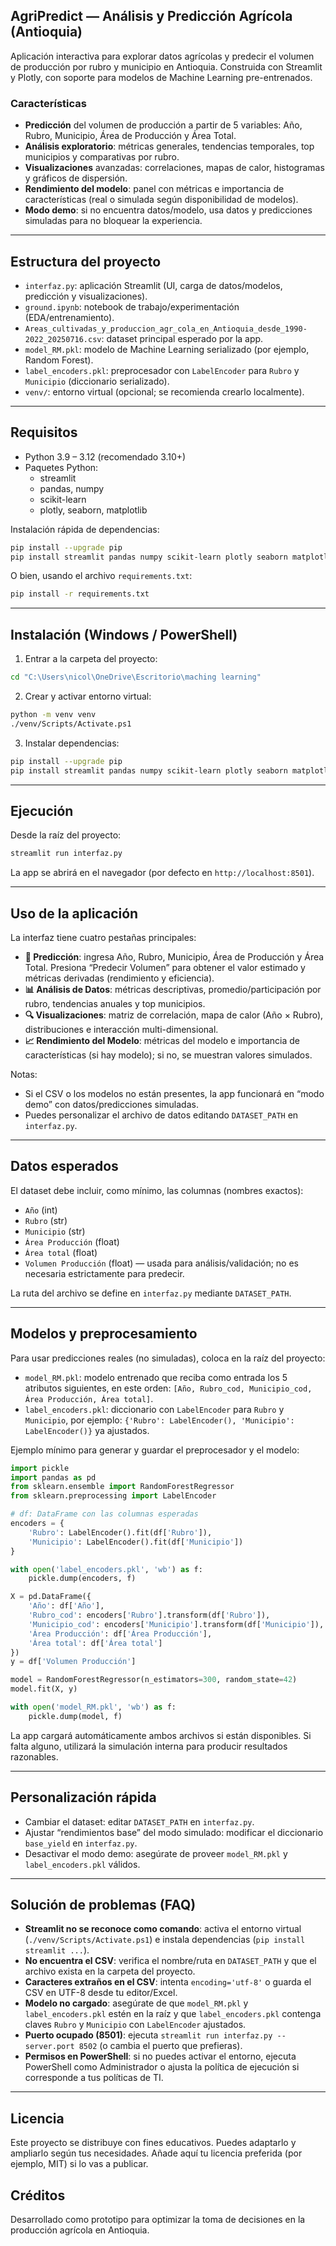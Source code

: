 ## AgriPredict — Análisis y Predicción Agrícola (Antioquia)

Aplicación interactiva para explorar datos agrícolas y predecir el volumen de producción por rubro y municipio en Antioquia. Construida con Streamlit y Plotly, con soporte para modelos de Machine Learning pre-entrenados.

### Características
- **Predicción** del volumen de producción a partir de 5 variables: Año, Rubro, Municipio, Área de Producción y Área Total.
- **Análisis exploratorio**: métricas generales, tendencias temporales, top municipios y comparativas por rubro.
- **Visualizaciones** avanzadas: correlaciones, mapas de calor, histogramas y gráficos de dispersión.
- **Rendimiento del modelo**: panel con métricas e importancia de características (real o simulada según disponibilidad de modelos).
- **Modo demo**: si no encuentra datos/modelo, usa datos y predicciones simuladas para no bloquear la experiencia.

---

## Estructura del proyecto

- `interfaz.py`: aplicación Streamlit (UI, carga de datos/modelos, predicción y visualizaciones).
- `ground.ipynb`: notebook de trabajo/experimentación (EDA/entrenamiento).
- `Areas_cultivadas_y_produccion_agr_cola_en_Antioquia_desde_1990-2022_20250716.csv`: dataset principal esperado por la app.
- `model_RM.pkl`: modelo de Machine Learning serializado (por ejemplo, Random Forest).
- `label_encoders.pkl`: preprocesador con `LabelEncoder` para `Rubro` y `Municipio` (diccionario serializado).
- `venv/`: entorno virtual (opcional; se recomienda crearlo localmente).

---

## Requisitos

- Python 3.9 – 3.12 (recomendado 3.10+)
- Paquetes Python:
  - streamlit
  - pandas, numpy
  - scikit-learn
  - plotly, seaborn, matplotlib

Instalación rápida de dependencias:

```bash
pip install --upgrade pip
pip install streamlit pandas numpy scikit-learn plotly seaborn matplotlib
```

O bien, usando el archivo `requirements.txt`:

```bash
pip install -r requirements.txt
```

---

## Instalación (Windows / PowerShell)

1) Entrar a la carpeta del proyecto:

```bash
cd "C:\Users\nicol\OneDrive\Escritorio\maching learning"
```

2) Crear y activar entorno virtual:

```bash
python -m venv venv
./venv/Scripts/Activate.ps1
```

3) Instalar dependencias:

```bash
pip install --upgrade pip
pip install streamlit pandas numpy scikit-learn plotly seaborn matplotlib
```

---

## Ejecución

Desde la raíz del proyecto:

```bash
streamlit run interfaz.py
```

La app se abrirá en el navegador (por defecto en `http://localhost:8501`).

---

## Uso de la aplicación

La interfaz tiene cuatro pestañas principales:

- **🎯 Predicción**: ingresa Año, Rubro, Municipio, Área de Producción y Área Total. Presiona “Predecir Volumen” para obtener el valor estimado y métricas derivadas (rendimiento y eficiencia).
- **📊 Análisis de Datos**: métricas descriptivas, promedio/participación por rubro, tendencias anuales y top municipios.
- **🔍 Visualizaciones**: matriz de correlación, mapa de calor (Año × Rubro), distribuciones e interacción multi-dimensional.
- **📈 Rendimiento del Modelo**: métricas del modelo e importancia de características (si hay modelo); si no, se muestran valores simulados.

Notas:
- Si el CSV o los modelos no están presentes, la app funcionará en “modo demo” con datos/predicciones simuladas.
- Puedes personalizar el archivo de datos editando `DATASET_PATH` en `interfaz.py`.

---

## Datos esperados

El dataset debe incluir, como mínimo, las columnas (nombres exactos):

- `Año` (int)
- `Rubro` (str)
- `Municipio` (str)
- `Área Producción` (float)
- `Área total` (float)
- `Volumen Producción` (float) — usada para análisis/validación; no es necesaria estrictamente para predecir.

La ruta del archivo se define en `interfaz.py` mediante `DATASET_PATH`.

---

## Modelos y preprocesamiento

Para usar predicciones reales (no simuladas), coloca en la raíz del proyecto:

- `model_RM.pkl`: modelo entrenado que reciba como entrada los 5 atributos siguientes, en este orden: `[Año, Rubro_cod, Municipio_cod, Área Producción, Área total]`.
- `label_encoders.pkl`: diccionario con `LabelEncoder` para `Rubro` y `Municipio`, por ejemplo: `{'Rubro': LabelEncoder(), 'Municipio': LabelEncoder()}` ya ajustados.

Ejemplo mínimo para generar y guardar el preprocesador y el modelo:

```python
import pickle
import pandas as pd
from sklearn.ensemble import RandomForestRegressor
from sklearn.preprocessing import LabelEncoder

# df: DataFrame con las columnas esperadas
encoders = {
    'Rubro': LabelEncoder().fit(df['Rubro']),
    'Municipio': LabelEncoder().fit(df['Municipio'])
}

with open('label_encoders.pkl', 'wb') as f:
    pickle.dump(encoders, f)

X = pd.DataFrame({
    'Año': df['Año'],
    'Rubro_cod': encoders['Rubro'].transform(df['Rubro']),
    'Municipio_cod': encoders['Municipio'].transform(df['Municipio']),
    'Área Producción': df['Área Producción'],
    'Área total': df['Área total']
})
y = df['Volumen Producción']

model = RandomForestRegressor(n_estimators=300, random_state=42)
model.fit(X, y)

with open('model_RM.pkl', 'wb') as f:
    pickle.dump(model, f)
```

La app cargará automáticamente ambos archivos si están disponibles. Si falta alguno, utilizará la simulación interna para producir resultados razonables.

---

## Personalización rápida

- Cambiar el dataset: editar `DATASET_PATH` en `interfaz.py`.
- Ajustar “rendimientos base” del modo simulado: modificar el diccionario `base_yield` en `interfaz.py`.
- Desactivar el modo demo: asegúrate de proveer `model_RM.pkl` y `label_encoders.pkl` válidos.

---

## Solución de problemas (FAQ)

- **Streamlit no se reconoce como comando**: activa el entorno virtual (`./venv/Scripts/Activate.ps1`) e instala dependencias (`pip install streamlit ...`).
- **No encuentra el CSV**: verifica el nombre/ruta en `DATASET_PATH` y que el archivo exista en la carpeta del proyecto.
- **Caracteres extraños en el CSV**: intenta `encoding='utf-8'` o guarda el CSV en UTF-8 desde tu editor/Excel.
- **Modelo no cargado**: asegúrate de que `model_RM.pkl` y `label_encoders.pkl` estén en la raíz y que `label_encoders.pkl` contenga claves `Rubro` y `Municipio` con `LabelEncoder` ajustados.
- **Puerto ocupado (8501)**: ejecuta `streamlit run interfaz.py --server.port 8502` (o cambia el puerto que prefieras).
- **Permisos en PowerShell**: si no puedes activar el entorno, ejecuta PowerShell como Administrador o ajusta la política de ejecución si corresponde a tus políticas de TI.

---

## Licencia

Este proyecto se distribuye con fines educativos. Puedes adaptarlo y ampliarlo según tus necesidades. Añade aquí tu licencia preferida (por ejemplo, MIT) si lo vas a publicar.

## Créditos

Desarrollado como prototipo para optimizar la toma de decisiones en la producción agrícola en Antioquia.


